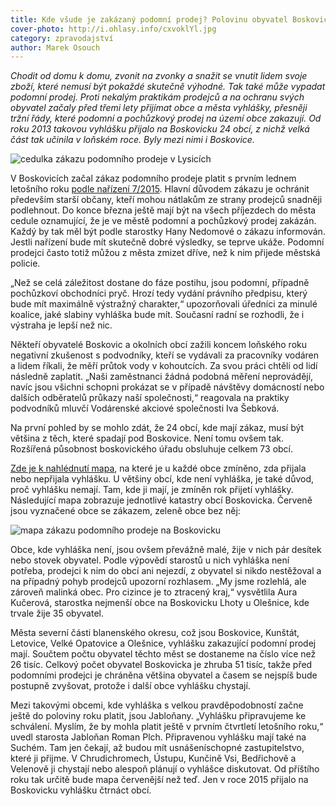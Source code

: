 ```yaml
---
title: Kde všude je zakázaný podomní prodej? Polovinu obyvatel Boskovicka před ním chrání vyhláška
cover-photo: http://i.ohlasy.info/cxvoklYl.jpg
category: zpravodajství
author: Marek Osouch
---
```


*Chodit od domu k domu, zvonit na zvonky a snažit se vnutit lidem svoje zboží, které nemusí být pokaždé skutečně výhodné. Tak také může vypadat podomní prodej. Proti nekalým praktikám prodejců a na ochranu svých obyvatel začaly před třemi lety přijímat obce a města vyhlášky, přesněji tržní řády, které podomní a pochůzkový prodej na území obce zakazují. Od roku 2013 takovou vyhlášku přijalo na Boskovicku 24 obcí, z nichž velká část tak učinila v loňském roce. Byly mezi nimi i Boskovice.*

<img src="http://i.ohlasy.info/cxvoklY.jpg" alt="cedulka zákazu podomního prodeje v Lysicích" class="img-responsive img-popup" data-author="Martin Strachoň">

V Boskovicích začal zákaz podomního prodeje platit s prvním lednem letošního roku [podle nařízení 7/2015](http://data.ohlasy.info/trzni-rad.pdf). Hlavní důvodem zákazu je ochránit především starší občany, kteří mohou nátlakům ze strany prodejců snadněji podlehnout. Do konce března ještě mají být na všech příjezdech do města cedule oznamující, že je ve městě podomní a pochůzkový prodej zakázán. Každý by tak měl být podle starostky Hany Nedomové o zákazu informován. Jestli nařízení bude mít skutečně dobré výsledky, se teprve ukáže. Podomní prodejci často totiž můžou z města zmizet dříve, než k nim přijede městská policie.

„Než se celá záležitost dostane do fáze postihu, jsou podomní, případně pochůzkoví obchodníci pryč. Hrozí tedy vydání právního předpisu, který bude mít maximálně výstražný charakter,“ upozorňovali úředníci za minulé koalice, jaké slabiny vyhláška bude mít. Současní radní se rozhodli, že i výstraha je lepší než nic.

Někteří obyvatelé Boskovic a okolních obcí zažili koncem loňského roku negativní zkušenost s podvodníky, kteří se vydávali za pracovníky vodáren a lidem říkali, že měří průtok vody v kohoutcích. Za svou práci chtěli od lidí následně zaplatit. „Naši zaměstnanci žádná podobná měření neprovádějí, navíc jsou všichni schopni prokázat se v případě návštěvy domácností nebo dalších odběratelů průkazy naší společnosti,“ reagovala na praktiky podvodníků mluvčí Vodárenské akciové společnosti Iva Šebková.

Na první pohled by se mohlo zdát, že 24 obcí, kde mají zákaz, musí být většina z těch, které spadají pod Boskovice. Není tomu ovšem tak. Rozšířená působnost boskovického úřadu obsluhuje celkem 73 obcí.

[Zde je k nahlédnutí mapa](https://www.google.com/maps/d/viewer?mid=zvNXqmU1JYlM.kF6Jh3ogFMbI), na které je u každé obce zmíněno, zda přijala nebo nepřijala vyhlášku. U většiny obcí, kde není vyhláška, je také důvod, proč vyhlášku nemají. Tam, kde ji mají, je zmíněn rok přijetí vyhlášky. Následující mapa zobrazuje jednotlivé katastry obcí Boskovicka. Červeně jsou vyznačené obce se zákazem, zeleně obce bez něj:

<img src="http://i.imgur.com/tPlOfPf.png" alt="mapa zákazu podomního prodeje na Boskovicku" class="img-responsive img-popup img-framed" data-author="Tomáš Znamenáček">

Obce, kde vyhláška není, jsou ovšem převážně malé, žije v nich pár desítek nebo stovek obyvatel. Podle výpovědí starostů u nich vyhláška není potřeba, prodejci k nim do obcí ani nejezdí, z obyvatel si nikdo nestěžoval a na případný pohyb prodejců upozorní rozhlasem. „My jsme rozlehlá, ale zároveň malinká obec. Pro cizince je to ztracený kraj,“ vysvětlila Aura Kučerová, starostka nejmenší obce na Boskovicku Lhoty u Olešnice, kde trvale žije 35 obyvatel.

Města severní části blanenského okresu, což jsou Boskovice, Kunštát, Letovice, Velké Opatovice a Olešnice, vyhlášku zakazující podomní prodej mají. Součtem počtu obyvatel těchto měst se dostaneme na číslo více než 26 tisíc. Celkový počet obyvatel Boskovicka je zhruba 51 tisíc, takže před podomními prodejci je chráněna většina obyvatel a časem se nejspíš bude postupně zvyšovat, protože i další obce vyhlášku chystají.

Mezi takovými obcemi, kde vyhláška s velkou pravděpodobností začne ještě do poloviny roku platit, jsou Jabloňany. „Vyhlášku připravujeme ke schválení. Myslím, že by mohla platit ještě v prvním čtvrtletí letošního roku,“ uvedl starosta Jabloňan Roman Plch. Připravenou vyhlášku mají také na Suchém. Tam jen čekají, až budou mít usnášeníschopné zastupitelstvo, které ji přijme. V Chrudichromech, Ústupu, Kunčině Vsi, Bedřichově a Velenově ji chystají nebo alespoň plánují o vyhlášce diskutovat. Od příštího roku tak určitě bude mapa červenější než teď. Jen v roce 2015 přijalo na Boskovicku vyhlášku čtrnáct obcí.

